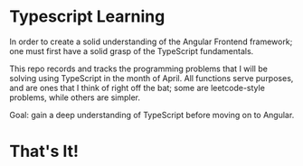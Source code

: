 # Typescript Learning

In order to create a solid understanding of the Angular Frontend framework; one must first have a solid grasp of the TypeScript fundamentals.

This repo records and tracks the programming problems that I will be solving using TypeScript in the month of April.
All functions serve purposes, and are ones that I think of right off the bat; some are leetcode-style problems, while others are simpler.

Goal: gain a deep understanding of TypeScript before moving on to Angular. 




# That's It!
